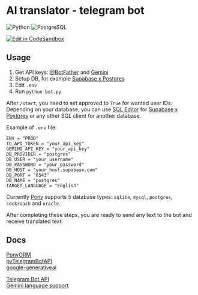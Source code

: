 # AI translator - telegram bot

![Python](https://img.shields.io/badge/Python-3.11-blue)
![PostgreSQL](https://img.shields.io/badge/PostgreSQL-15-blue)

[![Edit in CodeSandbox](https://codesandbox.io/static/img/play-codesandbox.svg)](https://codesandbox.io/s/github/vasiliadi/ai-translator-telegram-bot)

## Usage

1. Get API keys: [@BotFather](https://t.me/BotFather) and [Gemini](https://ai.google.dev/)
2. Setup DB, for example [Supabase x Postgres](https://supabase.com/database)
3. Edit `.env`
4. Run `python bot.py`

After `/start`, you need to set approved to `True` for wanted user IDs. Depending on your database, you can use [SQL Editor](https://supabase.com/docs/guides/database/overview) for [Supabase x Postgres](https://supabase.com/database) or any other SQL client for another database.

Example of `.env` file:

```text
ENV = "PROD"
TG_API_TOKEN = "your_api_key"
GEMINI_API_KEY = "your_api_key"
DB_PROVIDER = "postgres"
DB_USER = "your_username"
DB_PASSWORD = "your_password"
DB_HOST = "your_host.supabase.com"
DB_PORT = "6543"
DB_NAME = "postgres"
TARGET_LANGUAGE = "English"
```

Currently [Pony](https://docs.ponyorm.org/api_reference.html#supported-databases) supports 5 database types: `sqlite`, `mysql`, `postgres`, `cockroach` and `oracle`.

After completing these steps, you are ready to send any text to the bot and receive translated text.

## Docs

[PonyORM](https://docs.ponyorm.org/) \
[pyTelegramBotAPI](https://pytba.readthedocs.io/en/latest/) \
[google-generativeai](https://ai.google.dev/gemini-api/docs/quickstart?lang=python)

[Telegram Bot API](https://core.telegram.org/bots/api) \
[Gemini language support](https://cloud.google.com/vertex-ai/generative-ai/docs/learn/models#languages-gemini)
